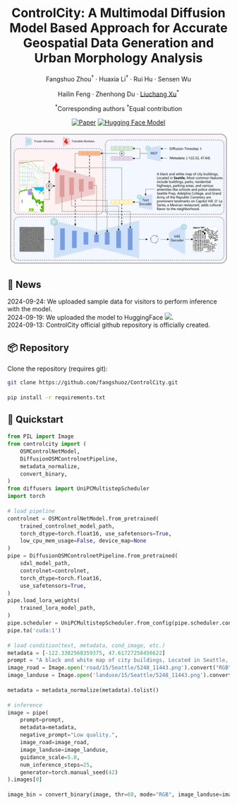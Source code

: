 <div align="center">
<h1>ControlCity: A Multimodal Diffusion Model Based Approach for Accurate Geospatial Data Generation and Urban Morphology Analysis</h1>


Fangshuo Zhou<sup>†</sup> · Huaxia Li<sup>†</sup> · Rui Hu · Sensen Wu

Hailin Feng · Zhenhong Du · [Liuchang Xu](https://www.researchgate.net/profile/Liuchang-Xu)<sup>*</sup>

<sup>*</sup>Corresponding authors <sup>†</sup>Equal contribution

[![Paper](https://img.shields.io/badge/arXiv-PDF-b31b1b)](http://arxiv.org/abs/2409.17049)
[![Hugging Face Model](https://img.shields.io/badge/🤗%20Hugging%20Face-Model-green)](https://huggingface.co/fangshuoz/ControlCity)


</div>

<img src='assets/model_architecture.jpg'>

## 📢 News
2024-09-24: We uploaded sample data for visitors to perform inference with the model. <br>
2024-09-19: We uploaded the model to HuggingFace <a href="https://huggingface.co/fangshuoz/ControlCity"><img src="https://img.shields.io/badge/🤗%20Hugging%20Face-Model-green" height="16"></a>. <br>
2024-09-13: ControlCity official github repository is officially created.

## 📦 Repository
Clone the repository (requires git):
```bash
git clone https://github.com/fangshuoz/ControlCity.git

pip install -r requirements.txt
```

## 🚀 Quickstart

```python
from PIL import Image
from controlcity import (
    OSMControlNetModel,
    DiffusionOSMControlnetPipeline,
    metadata_normalize,
    convert_binary,
)
from diffusers import UniPCMultistepScheduler
import torch

# load pipeline
controlnet = OSMControlNetModel.from_pretrained(
    trained_controlnet_model_path,
    torch_dtype=torch.float16, use_safetensors=True,
    low_cpu_mem_usage=False, device_map=None
)
pipe = DiffusionOSMControlnetPipeline.from_pretrained(
    sdxl_model_path,
    controlnet=controlnet,
    torch_dtype=torch.float16,
    use_safetensors=True,
)
pipe.load_lora_weights(
    trained_lora_model_path,
)
pipe.scheduler = UniPCMultistepScheduler.from_config(pipe.scheduler.config)
pipe.to('cuda:1')

# load condition(text, metadata, cond_image, etc.)
metadata = [-122.3382568359375, 47.61727258456622]
prompt = "A black and white map of city buildings, Located in Seattle, Mostly urban area with numerous buildings, parking lots, ..."
image_road = Image.open('road/15/Seattle/5248_11443.png').convert("RGB")
image_landuse = Image.open('landuse/15/Seattle/5248_11443.png').convert("RGB")

metadata = metadata_normalize(metadata).tolist()

# inference
image = pipe(
    prompt=prompt,
    metadata=metadata,
    negative_prompt="Low quality.",
    image_road=image_road,
    image_landuse=image_landuse,
    guidance_scale=5.0,
    num_inference_steps=25,
    generator=torch.manual_seed(42)
).images[0]

image_bin = convert_binary(image, thr=60, mode="RGB", image_landuse=image_landuse)[0]
```
